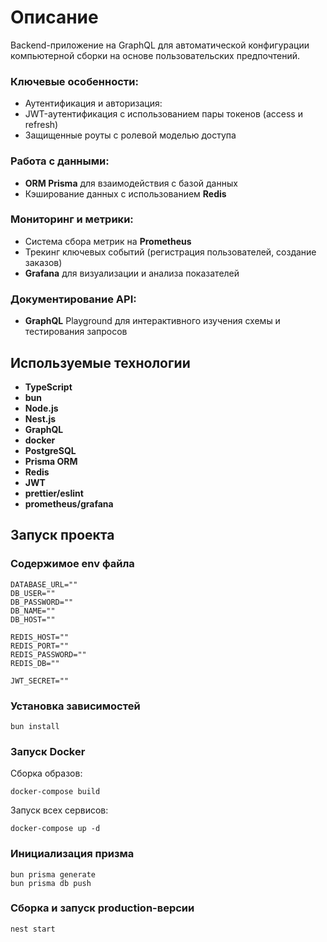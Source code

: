 # Описание

Backend-приложение на GraphQL для автоматической конфигурации компьютерной сборки на основе пользовательских предпочтений.

### Ключевые особенности:
- Аутентификация и авторизация:
- JWT-аутентификация с использованием пары токенов (access и refresh)
- Защищенные роуты с ролевой моделью доступа
### Работа с данными:
- **ORM Prisma** для взаимодействия с базой данных
- Кэширование данных с использованием **Redis**
### Мониторинг и метрики:
- Система сбора метрик на **Prometheus**
- Трекинг ключевых событий (регистрация пользователей, создание заказов)
- **Grafana** для визуализации и анализа показателей
### Документирование API:
- **GraphQL** Playground для интерактивного изучения схемы и тестирования запросов

## Используемые технологии

- **TypeScript**
- **bun**
- **Node.js**
- **Nest.js**
- **GraphQL**
- **docker**
- **PostgreSQL**
- **Prisma ORM**
- **Redis**
- **JWT**
- **prettier/eslint**
- **prometheus/grafana**

## Запуск проекта

### Содержимое env файла

```
DATABASE_URL=""
DB_USER=""
DB_PASSWORD=""
DB_NAME=""
DB_HOST=""

REDIS_HOST=""  
REDIS_PORT=""  
REDIS_PASSWORD=""  
REDIS_DB=""

JWT_SECRET=""
```

### Установка зависимостей

```
bun install
```

### Запуск Docker

Сборка образов:
```
docker-compose build
```

Запуск всех сервисов:
```
docker-compose up -d
```

### Инициализация призма

```
bun prisma generate
bun prisma db push
```

### Сборка и запуск production-версии

```
nest start
```
